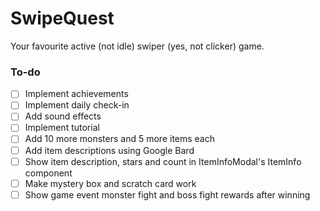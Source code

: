 # SwipeQuest
Your favourite active (not idle) swiper (yes, not clicker) game.

### To-do

- [ ] Implement achievements
- [ ] Implement daily check-in
- [ ] Add sound effects
- [ ] Implement tutorial
- [ ] Add 10 more monsters and 5 more items each
- [ ] Add item descriptions using Google Bard
- [ ] Show item description, stars and count in ItemInfoModal's ItemInfo component
- [ ] Make mystery box and scratch card work
- [ ] Show game event monster fight and boss fight rewards after winning